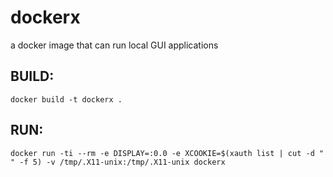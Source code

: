 # dockerx
a docker image that can run local GUI applications

## BUILD:
	docker build -t dockerx .

## RUN:
	docker run -ti --rm -e DISPLAY=:0.0 -e XCOOKIE=$(xauth list | cut -d " " -f 5) -v /tmp/.X11-unix:/tmp/.X11-unix dockerx
